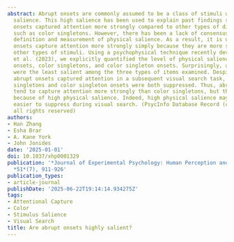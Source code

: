 ```yaml
---
abstract: Abrupt onsets are commonly assumed to be a class of stimuli with high physical
  salience. This high salience has been used to explain past findings showing abrupt
  onsets captured attention more strongly compared to other types of distractors,
  such as color singletons. However, there has been a lack of consensus about the
  definition and measurement of physical salience. As a result, it is unclear if abrupt
  onsets capture attention more strongly simply because they are more salient than
  other types of stimuli. Using a psychophysical technique recently developed by Stilwell
  et al. (2023), we explicitly quantified the level of physical salience of abrupt
  onsets, color singletons, and color singleton onsets. Surprisingly, abrupt onsets
  were the least salient among the three types of items examined. Despite this, only
  abrupt onsets captured attention in a subsequent visual search task, whereas color
  singletons and color singleton onsets were both suppressed. Thus, abrupt onsets
  tend to capture attention more strongly than color singletons, but this is not apparently
  because of high physical salience. Indeed, high physical salience may make an object
  easier to suppress during visual search. (PsycInfo Database Record (c) 2025 APA,
  all rights reserved)
authors:
- Han Zhang
- Esha Brar
- A. Kane York
- John Jonides
date: '2025-01-01'
doi: 10.1037/xhp0001329
publication: '*Journal of Experimental Psychology: Human Perception and Performance*,
  *51*(7), 911-926'
publication_types:
- article-journal
publishDate: '2025-06-22T19:14:14.934275Z'
tags:
- Attentional Capture
- Color
- Stimulus Salience
- Visual Search
title: Are abrupt onsets highly salient?
---
```

